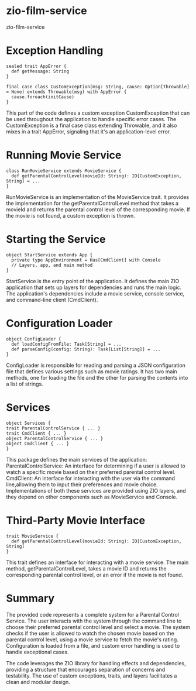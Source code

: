 # zio-film-service
zio-film-service

# Exception Handling
```agsl
sealed trait AppError {
  def getMessage: String
}

final case class CustomException(msg: String, cause: Option[Throwable] = None) extends Throwable(msg) with AppError {
  cause.foreach(initCause)
}
```
This part of the code defines a custom exception CustomException that can be used throughout the application to handle specific error cases. The CustomException is a final case class extending Throwable, and it also mixes in a trait AppError, signaling that it's an application-level error.

# Running Movie Service
```agsl
class RunMovieService extends MovieService {
  def getParentalControlLevel(movieId: String): IO[CustomException, String] = ...
}
```
RunMovieService is an implementation of the MovieService trait. It provides the implementation for the getParentalControlLevel method that takes a movieId and returns the parental control level of the corresponding movie. If the movie is not found, a custom exception is thrown.

# Starting the Service
```agsl
object StartService extends App {
  private type AppEnvironment = Has[CmdClient] with Console
  // Layers, app, and main method
}
```
StartService is the entry point of the application. It defines the main ZIO application that sets up layers for dependencies and runs the main logic. The application's dependencies include a movie service, console service, and command-line client (CmdClient).

# Configuration Loader
```
object ConfigLoader {
  def loadConfigFromFile: Task[String] = ...
  def parseConfig(config: String): Task[List[String]] = ...
}
```
ConfigLoader is responsible for reading and parsing a JSON configuration file that defines various settings such as movie ratings. It has two main methods, one for loading the file and the other for parsing the contents into a list of strings.

# Services
``` 
object Services {
trait ParentalControlService { ... }
trait CmdClient { ... }
object ParentalControlService { ... }
object CmdClient { ... }
} 
``` 

This package defines the main services of the application:
ParentalControlService: An interface for determining if a user is allowed to watch a specific movie based on their preferred parental control level.
CmdClient: An interface for interacting with the user via the command line,allowing them to input their preferences and movie choice.
Implementations of both these services are provided using ZIO layers, and they depend on other components such as MovieService and Console.

# Third-Party Movie Interface
```
trait MovieService {
  def getParentalControlLevel(movieId: String): IO[CustomException, String]
}
```

This trait defines an interface for interacting with a movie service. The main method, getParentalControlLevel, takes a movie ID and returns the corresponding parental control level, or an error if the movie is not found.

# Summary
The provided code represents a complete system for a Parental Control Service. The user interacts with the system through the command line to choose their preferred parental control level and select a movie. The system checks if the user is allowed to watch the chosen movie based on the parental control level, using a movie service to fetch the movie's rating. Configuration is loaded from a file, and custom error handling is used to handle exceptional cases.

The code leverages the ZIO library for handling effects and dependencies, providing a structure that encourages separation of concerns and testability. The use of custom exceptions, traits, and layers facilitates a clean and modular design.

    
